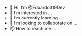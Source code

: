 - 👋 Hi, I’m @Eduardo319Dev
- 👀 I’m interested in ...
- 🌱 I’m currently learning ...
- 💞️ I’m looking to collaborate on ...
- 📫 How to reach me ...

<!---
Eduardo319Dev/Eduardo319Dev is a ✨ special ✨ repository because its `README.md` (this file) appears on your GitHub profile.
You can click the Preview link to take a look at your changes.
--->
